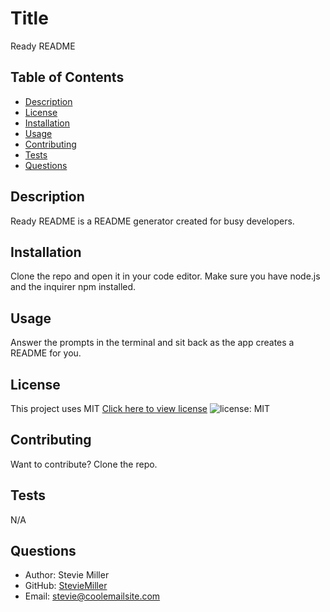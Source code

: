 # Title 
  Ready README

  ## Table of Contents 
  - [Description](#description)
  - [License](#license)
  - [Installation](#installation)
  - [Usage](#usage)
  - [Contributing](#contributing)
  - [Tests](#test)
  - [Questions](#questions)

  ## Description 
  Ready README is a README generator created for busy developers.

  ## Installation
  Clone the repo and open it in your code editor. Make sure you have node.js and the inquirer npm installed.

  ## Usage
  Answer the prompts in the terminal and sit back as the app creates a README for you.

  ## License
  This project uses MIT
  [Click here to view license](https://opensource.org/licenses/MIT)
  ![license: MIT](https://img.shields.io/badge/License-MIT-yellow.svg)


  ## Contributing
  Want to contribute? Clone the repo.

  ## Tests
  N/A

  ## Questions
  - Author: Stevie Miller
  - GitHub: [StevieMiller](https://github.com/StevieMiller)
  - Email: stevie@coolemailsite.com